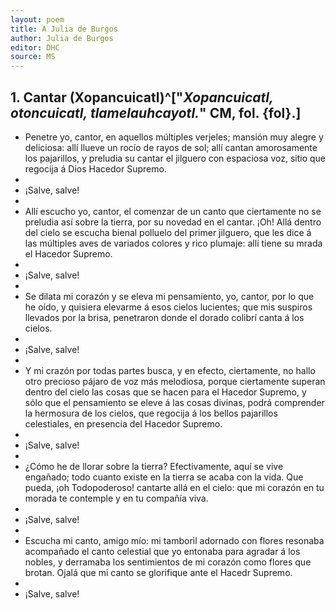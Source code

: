 ```yaml
---
layout: poem
title: A Julia de Burgos
author: Julia de Burgos
editor: DHC
source: MS
---
```


## 1. Cantar (Xopancuicatl)^["*Xopancuicatl, otoncuicatl, tlamelauhcayotl.*" CM, fol. {fol}.]

- Penetre yo, cantor, en aquellos múltiples verjeles; mansión muy alegre y deliciosa: allí llueve un rocío de rayos de sol; allí cantan amorosamente los pajarillos, y preludia su cantar el jilguero con espaciosa voz, sitio que regocija á Dios Hacedor Supremo.
-
- ¡Salve, salve!
-
- Allí escucho yo, cantor, el comenzar de un canto que ciertamente no se preludia así sobre la tierra, por su novedad en el cantar. ¡Oh! Allá dentro del cielo se escucha bienal polluelo del primer jilguero, que les dice á las múltiples aves de variados colores y rico plumaje: allí tiene su mrada el Hacedor Supremo.
-
-  ¡Salve, salve!
- 
- Se dilata mi corazón y se eleva mi pensamiento, yo, cantor, por lo que he oído, y quisiera elevarme á esos cielos lucientes; que mis suspiros llevados por la brisa, penetraron donde el dorado colibrí canta á los cielos.
- 
-  ¡Salve, salve!
- 
- Y mi crazón por todas partes busca, y en efecto, ciertamente, no hallo otro precioso pájaro de voz más melodiosa, porque ciertamente superan dentro del cielo las cosas que se hacen para el Hacedor Supremo, y sólo que el pensamiento se eleve á las cosas divinas, podrá comprender la hermosura de los cielos, que regocija á los bellos pajarillos celestiales, en presencia del Hacedor Supremo.
- 
-  ¡Salve, salve!
- 
-  ¿Cómo he de llorar sobre la tierra? Efectivamente, aquí se vive engañado; todo cuanto existe en la tierra se acaba con la vida. Que pueda, ¡oh Todopoderoso! cantarte allá en el cielo: que mi corazón en tu morada te contemple y en tu compañía viva.
- 
-  ¡Salve, salve!
- 
- Escucha mi canto, amigo mío: mi tamboril adornado con flores resonaba acompañado el canto celestial que yo entonaba para agradar á los nobles, y derramaba los sentimientos de mi corazón como flores que brotan. Ojalá que mi canto se glorifique ante el Hacedr Supremo.
- 
-  ¡Salve, salve!


